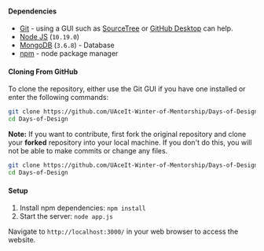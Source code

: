 #### Dependencies

- [Git](https://git-scm.com/) - using a GUI such as [SourceTree](https://www.sourcetreeapp.com/) or [GitHub Desktop](https://desktop.github.com/) can help.
- [Node JS](https://nodejs.org/) (`10.19.0`)
- [MongoDB](https://www.mongodb.com/) (`3.6.8`) - Database
- [npm](https://yarnpkg.com/) - node package manager

#### Cloning From GitHub
To clone the repository, either use the Git GUI if you have one installed or enter the following commands:
```sh
git clone https://github.com/UAceIt-Winter-of-Mentorship/Days-of-Design.git
cd Days-of-Design
```
**Note:** If you want to contribute, first fork the original repository and clone your **forked** repository into your local machine. If you don't do this, you will not be able to make commits or change any files.
```sh
git clone https://github.com/UAceIt-Winter-of-Mentorship/Days-of-Design.git
cd Days-of-Design
```
#### Setup
1. Install npm dependencies: `npm install`
2. Start the server: `node app.js`

Navigate to `http://localhost:3000/` in your web browser to access the website.

